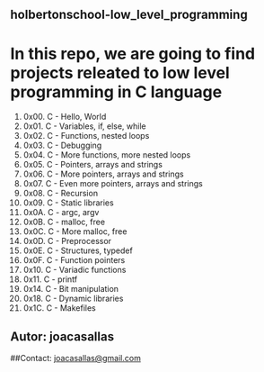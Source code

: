 ## holbertonschool-low_level_programming #

# In this repo, we are going to find projects releated to low level programming in C language #

1. 0x00. C - Hello, World
2. 0x01. C - Variables, if, else, while
3. 0x02. C - Functions, nested loops
4. 0x03. C - Debugging
5. 0x04. C - More functions, more nested loops
6. 0x05. C - Pointers, arrays and strings
7. 0x06. C - More pointers, arrays and strings
8. 0x07. C - Even more pointers, arrays and strings
9. 0x08. C - Recursion
10. 0x09. C - Static libraries
11. 0x0A. C - argc, argv
12. 0x0B. C - malloc, free
13. 0x0C. C - More malloc, free
14. 0x0D. C - Preprocessor
15. 0x0E. C - Structures, typedef
16. 0x0F. C - Function pointers
17. 0x10. C - Variadic functions
18. 0x11. C - printf
19. 0x14. C - Bit manipulation
20. 0x18. C - Dynamic libraries
21. 0x1C. C - Makefiles

## Autor: joacasallas  
##Contact: joacasallas@gmail.com  
